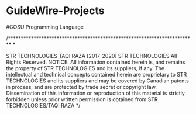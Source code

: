 # GuideWire-Projects
#GOSU Programming Language


/************************************************************************* *

STR TECHNOLOGIES
TAQI RAZA
[2017-2020] STR TECHNOLOGIES
All Rights Reserved.
NOTICE: All information contained herein is, and remains
the property of STR TECHNOLOGIES and its suppliers,
if any. The intellectual and technical concepts contained
herein are proprietary to STR TECHNOLOGIES
and its suppliers and may be covered by Canadian
patents in process, and are protected by trade secret or copyright law.
Dissemination of this information or reproduction of this material
is strictly forbidden unless prior written permission is obtained
from STR TECHNOLOGIES/TAQI RAZA */
